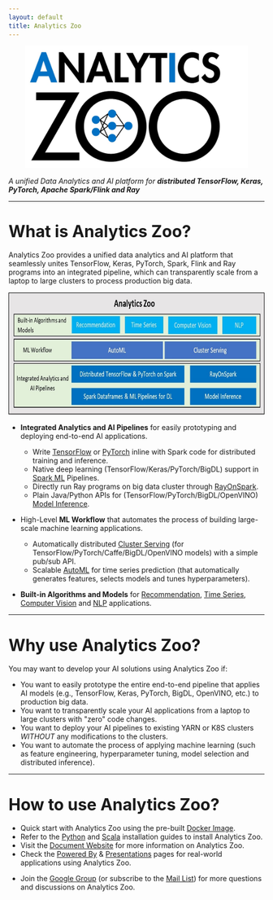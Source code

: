 ```yaml
---
layout: default
title: Analytics Zoo
---
```


<div align="center">
   <p align="center"> <img src="/assets/logo.jpg" height=240px; weight=320px;"><br></p>
</div>
      
_A unified Data Analytics and AI platform for **distributed TensorFlow, Keras, PyTorch, Apache Spark/Flink and Ray**_

---

# <font size="6"> What is Analytics Zoo? </font>

Analytics Zoo provides a unified data analytics and AI platform that seamlessly unites TensorFlow, Keras, PyTorch, Spark, Flink and Ray programs into an integrated pipeline, which can transparently scale from a laptop to large clusters to process production big data.

<div align="center">
   <p align="center"> <img src="/assets/blockdiagram.jpg" height=240px; weight=718px;"><br></p>
</div>


* **Integrated Analytics and AI Pipelines** for easily prototyping and deploying end-to-end AI applications. 
    * Write [TensorFlow](https://analytics-zoo.github.io/master/#ProgrammingGuide/tensorflow/#tfpark-api) or [PyTorch](https://analytics-zoo.github.io/master/#ProgrammingGuide/pytorch/) inline with Spark code for distributed training and inference.
    * Native deep learning (TensorFlow/Keras/PyTorch/BigDL) support in [Spark ML](https://analytics-zoo.github.io/master/#ProgrammingGuide/nnframes) Pipelines.
    * Directly run Ray programs on big data cluster through [RayOnSpark](https://analytics-zoo.github.io/master/#ProgrammingGuide/rayonspark/). 
    * Plain Java/Python APIs for (TensorFlow/PyTorch/BigDL/OpenVINO) [Model Inference](https://analytics-zoo.github.io/master/#ProgrammingGuide/inference). 

* High-Level **ML Workflow** that automates the process of building large-scale machine learning applications.
    * Automatically distributed [Cluster Serving](https://analytics-zoo.github.io/master/#ClusterServingGuide/ProgrammingGuide) (for TensorFlow/PyTorch/Caffe/BigDL/OpenVINO models) with a simple pub/sub API. 
    * Scalable [AutoML](https://github.com/intel-analytics/analytics-zoo/blob/automl/pyzoo/zoo/automl/README.md) for time series prediction (that automatically generates features, selects models and tunes hyperparameters).

* **Built-in Algorithms and Models** for [Recommendation](https://analytics-zoo.github.io/master/#APIGuide/Models/recommendation/), [Time Series](https://analytics-zoo.github.io/master/#APIGuide/Models/anomaly-detection/), [Computer Vision](https://analytics-zoo.github.io/master/#APIGuide/Models/object-detection/) and [NLP](https://analytics-zoo.github.io/master/#APIGuide/Models/seq2seq/) applications.

---

# <font size="6">Why use Analytics Zoo? </font>

You may want to develop your AI solutions using Analytics Zoo if:

* You want to easily prototype the entire end-to-end pipeline that applies AI models (e.g., TensorFlow, Keras, PyTorch, BigDL, OpenVINO, etc.) to production big data.
* You want to transparently scale your AI applications from a laptop to large clusters with "zero" code changes.
* You want to deploy your AI pipelines to existing YARN or K8S clusters *WITHOUT* any modifications to the clusters.
* You want to automate the process of applying machine learning (such as feature engineering, hyperparameter tuning, model selection and distributed inference). 


---

# <font size="6">How to use Analytics Zoo? </font>

* Quick start with Analytics Zoo using the pre-built [Docker Image](https://analytics-zoo.github.io/master/#DockerUserGuide/index).
* Refer to the [Python](https://analytics-zoo.github.io/master/#PythonUserGuide/install/) and [Scala](https://analytics-zoo.github.io/master/#ScalaUserGuide/install/) installation guides to install Analytics Zoo.
* Visit the [Document Website](https://analytics-zoo.github.io/) for more information on Analytics Zoo.
* Check the [Powered By](https://analytics-zoo.github.io/master/#powered-by/) & [Presentations](https://analytics-zoo.github.io/master/#presentations/) pages for real-world applications using Analytics Zoo.
- Join the [Google Group](https://groups.google.com/forum/#!forum/bigdl-user-group) (or subscribe to the [Mail List](mailto:bigdl-user-group+subscribe@googlegroups.com)) for more questions and discussions on Analytics Zoo.

